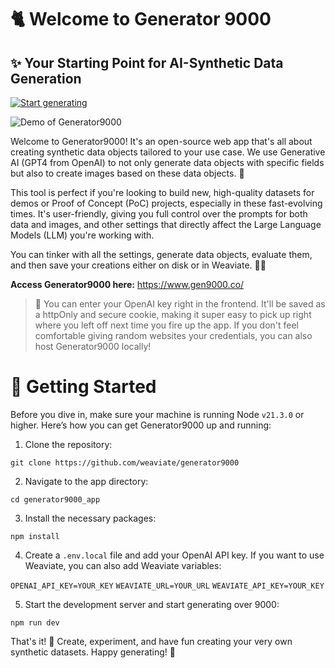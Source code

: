# 🐈 Welcome to Generator 9000
## ✨ Your Starting Point for AI-Synthetic Data Generation

[![Start generating](https://img.shields.io/badge/Check%20out%20the%20app!-yellow?&style=flat-square&logo=react&logoColor=white)](https://www.gen9000.co/?template=Empty)

![Demo of Generator9000](https://github.com/weaviate/generator9000/blob/main/img/gen9000.gif)

Welcome to Generator9000! It's an open-source web app that's all about creating synthetic data objects tailored to your use case. We use Generative AI (GPT4 from OpenAI) to not only generate data objects with specific fields but also to create images based on these data objects. 🚀

This tool is perfect if you're looking to build new, high-quality datasets for demos or Proof of Concept (PoC) projects, especially in these fast-evolving times. It's user-friendly, giving you full control over the prompts for both data and images, and other settings that directly affect the Large Language Models (LLM) you're working with.

You can tinker with all the settings, generate data objects, evaluate them, and then save your creations either on disk or in Weaviate. 📁✨

**Access Generator9000 here:** https://www.gen9000.co/

> 🔑 You can enter your OpenAI key right in the frontend. It'll be saved as a httpOnly and secure cookie, making it super easy to pick up right where you left off next time you fire up the app. If you don't feel comfortable giving random websites your credentials, you can also host Generator9000 locally!

# 🚀 Getting Started

Before you dive in, make sure your machine is running Node `v21.3.0` or higher. Here’s how you can get Generator9000 up and running:

1. Clone the repository:

``` git clone https://github.com/weaviate/generator9000 ```

2. Navigate to the app directory:

``` cd generator9000_app ```

3. Install the necessary packages:

``` npm install ```

4. Create a `.env.local` file and add your OpenAI API key. If you want to use Weaviate, you can also add Weaviate variables:

``` OPENAI_API_KEY=YOUR_KEY ```
``` WEAVIATE_URL=YOUR_URL ```
``` WEAVIATE_API_KEY=YOUR_KEY ```

5. Start the development server and start generating over 9000:

``` npm run dev ```


That's it! 🎉 Create, experiment, and have fun creating your very own synthetic datasets. Happy generating! 🌟

